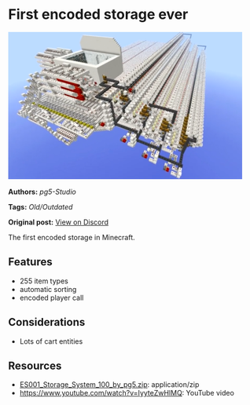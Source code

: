 # First encoded storage ever
<img alt="image.png" src="images/image.png?raw=1" height="300px">

**Authors:** *pg5-Studio*

**Tags:** *Old/Outdated*

**Original post:** [View on Discord](https://discord.com/channels/1325008017015701504/1390386614211182754)

The first encoded storage in Minecraft.

## Features
- 255 item types
- automatic sorting
- encoded player call

## Considerations
- Lots of cart entities

## Resources
- [ES001_Storage_System_100_by_pg5.zip](attachments/ES001_Storage_System_100_by_pg5.zip): application/zip
- https://www.youtube.com/watch?v=IyyteZwHlMQ: YouTube video

